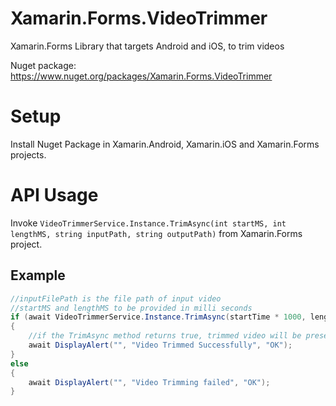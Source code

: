 # Xamarin.Forms.VideoTrimmer
Xamarin.Forms Library that targets Android and iOS, to trim videos

Nuget package: https://www.nuget.org/packages/Xamarin.Forms.VideoTrimmer

# Setup

Install Nuget Package in Xamarin.Android, Xamarin.iOS and Xamarin.Forms projects.

# API Usage

Invoke `VideoTrimmerService.Instance.TrimAsync(int startMS, int lengthMS, string inputPath, string outputPath)` from Xamarin.Forms project.

## Example

```C#
//inputFilePath is the file path of input video
//startMS and lengthMS to be provided in milli seconds
if (await VideoTrimmerService.Instance.TrimAsync(startTime * 1000, lengthInSeconds * 1000, inputFilePath, outputPath))
{
    //if the TrimAsync method returns true, trimmed video will be present at "outputPath" location
    await DisplayAlert("", "Video Trimmed Successfully", "OK");
}
else
{
    await DisplayAlert("", "Video Trimming failed", "OK");
}

```
